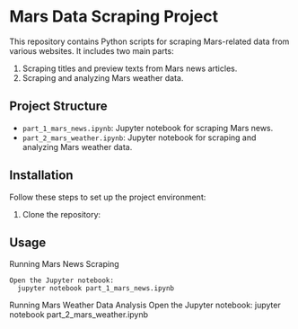 # Mars Data Scraping Project

This repository contains Python scripts for scraping Mars-related data from various websites. It includes two main parts: 
1. Scraping titles and preview texts from Mars news articles.
2. Scraping and analyzing Mars weather data.

## Project Structure

- `part_1_mars_news.ipynb`: Jupyter notebook for scraping Mars news.
- `part_2_mars_weather.ipynb`: Jupyter notebook for scraping and analyzing Mars weather data.

## Installation

Follow these steps to set up the project environment:

1. Clone the repository:

## Usage

Running Mars News Scraping

    Open the Jupyter notebook:
      jupyter notebook part_1_mars_news.ipynb

Running Mars Weather Data Analysis
    Open the Jupyter notebook:
      jupyter notebook part_2_mars_weather.ipynb


